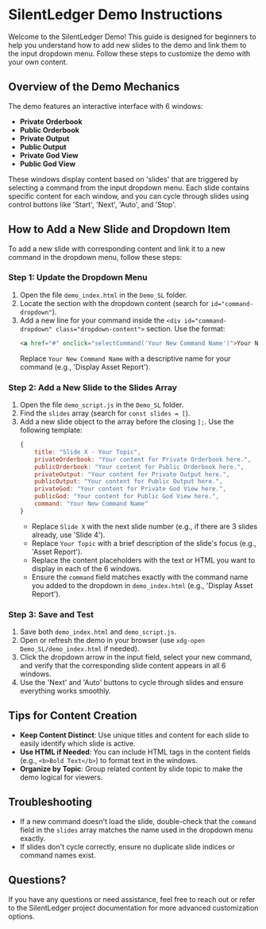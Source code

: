 # SilentLedger Demo Instructions

Welcome to the SilentLedger Demo! This guide is designed for beginners to help you understand how to add new slides to the demo and link them to the input dropdown menu. Follow these steps to customize the demo with your own content.

## Overview of the Demo Mechanics

The demo features an interactive interface with 6 windows:
- **Private Orderbook**
- **Public Orderbook**
- **Private Output**
- **Public Output**
- **Private God View**
- **Public God View**

These windows display content based on 'slides' that are triggered by selecting a command from the input dropdown menu. Each slide contains specific content for each window, and you can cycle through slides using control buttons like 'Start', 'Next', 'Auto', and 'Stop'.

## How to Add a New Slide and Dropdown Item

To add a new slide with corresponding content and link it to a new command in the dropdown menu, follow these steps:

### Step 1: Update the Dropdown Menu

1. Open the file `demo_index.html` in the `Demo_SL` folder.
2. Locate the section with the dropdown content (search for `id="command-dropdown"`).
3. Add a new line for your command inside the `<div id="command-dropdown" class="dropdown-content">` section. Use the format:
   ```html
   <a href="#" onclick="selectCommand('Your New Command Name')">Your New Command Name</a>
   ```
   Replace `Your New Command Name` with a descriptive name for your command (e.g., 'Display Asset Report').

### Step 2: Add a New Slide to the Slides Array

1. Open the file `demo_script.js` in the `Demo_SL` folder.
2. Find the `slides` array (search for `const slides = [`).
3. Add a new slide object to the array before the closing `];`. Use the following template:
   ```javascript
   {
       title: "Slide X - Your Topic",
       privateOrderbook: "Your content for Private Orderbook here.",
       publicOrderbook: "Your content for Public Orderbook here.",
       privateOutput: "Your content for Private Output here.",
       publicOutput: "Your content for Public Output here.",
       privateGod: "Your content for Private God View here.",
       publicGod: "Your content for Public God View here.",
       command: "Your New Command Name"
   }
   ```
   - Replace `Slide X` with the next slide number (e.g., if there are 3 slides already, use 'Slide 4').
   - Replace `Your Topic` with a brief description of the slide's focus (e.g., 'Asset Report').
   - Replace the content placeholders with the text or HTML you want to display in each of the 6 windows.
   - Ensure the `command` field matches exactly with the command name you added to the dropdown in `demo_index.html` (e.g., 'Display Asset Report').

### Step 3: Save and Test

1. Save both `demo_index.html` and `demo_script.js`.
2. Open or refresh the demo in your browser (use `xdg-open Demo_SL/demo_index.html` if needed).
3. Click the dropdown arrow in the input field, select your new command, and verify that the corresponding slide content appears in all 6 windows.
4. Use the 'Next' and 'Auto' buttons to cycle through slides and ensure everything works smoothly.

## Tips for Content Creation

- **Keep Content Distinct**: Use unique titles and content for each slide to easily identify which slide is active.
- **Use HTML if Needed**: You can include HTML tags in the content fields (e.g., `<b>Bold Text</b>`) to format text in the windows.
- **Organize by Topic**: Group related content by slide topic to make the demo logical for viewers.

## Troubleshooting

- If a new command doesn't load the slide, double-check that the `command` field in the `slides` array matches the name used in the dropdown menu exactly.
- If slides don't cycle correctly, ensure no duplicate slide indices or command names exist.

## Questions?

If you have any questions or need assistance, feel free to reach out or refer to the SilentLedger project documentation for more advanced customization options.

